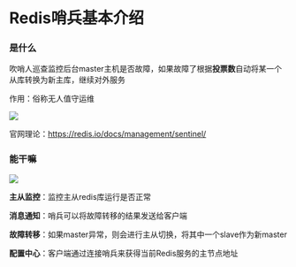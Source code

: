 # Redis哨兵基本介绍

### 是什么

吹哨人巡查监控后台master主机是否故障，如果故障了根据**投票数**自动将某一个从库转换为新主库，继续对外服务

作用：俗称无人值守运维

![](images/1.哨兵作用.png)



官网理论：https://redis.io/docs/management/sentinel/

### 能干嘛

![](images/2.哨兵能干嘛.png)

**主从监控**：监控主从redis库运行是否正常

**消息通知**：哨兵可以将故障转移的结果发送给客户端

**故障转移**：如果master异常，则会进行主从切换，将其中一个slave作为新master

**配置中心**：客户端通过连接哨兵来获得当前Redis服务的主节点地址

